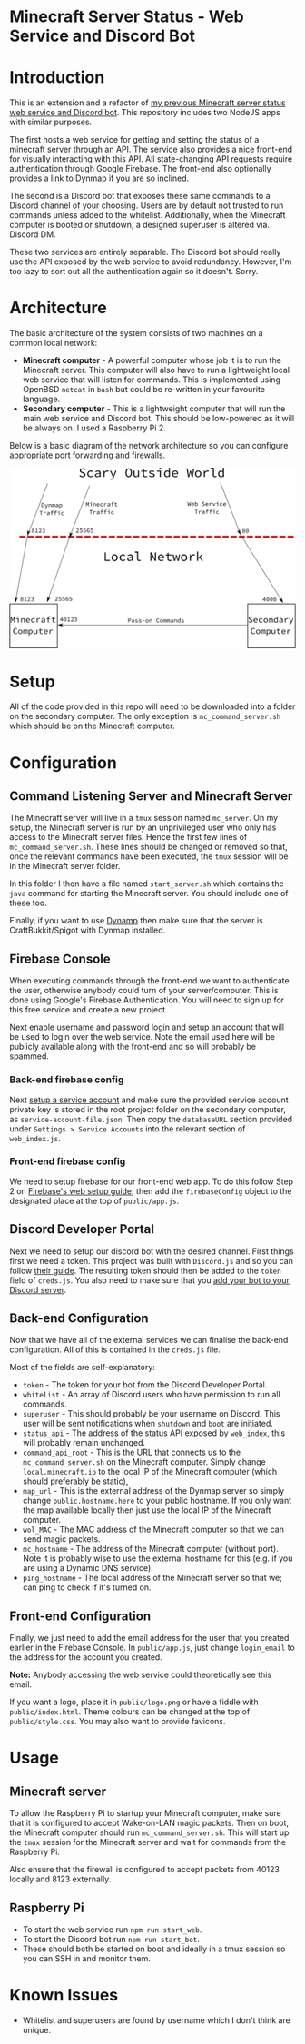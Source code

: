 # Minecraft Server Status - Web Service and Discord Bot

# Introduction

This is an extension and a refactor of [my previous Minecraft server status web service and Discord bot](https://github.com/tomchaplin/mc_server_status_bot).
This repository includes two NodeJS apps with similar purposes.

The first hosts a web service for getting and setting the status of a minecraft server through an API.
The service also provides a nice front-end for visually interacting with this API.
All state-changing API requests require authentication through Google Firebase.
The front-end also optionally provides a link to Dynmap if you are so inclined.

The second is a Discord bot that exposes these same commands to a Discord channel of your choosing.
Users are by default not trusted to run commands unless added to the whitelist.
Additionally, when the Minecraft computer is booted or shutdown, a designed superuser is altered via. Discord DM.

These two services are entirely separable.
The Discord bot should really use the API exposed by the web service to avoid redundancy.
However, I'm too lazy to sort out all the authentication again so it doesn't.
Sorry.

# Architecture

The basic architecture of the system consists of two machines on a common local network:

* **Minecraft computer** - A powerful computer whose job it is to run the Minecraft server.
This computer will also have to run a lightweight local web service that will listen for commands.
This is implemented using OpenBSD `netcat` in `bash` but could be re-written in your favourite language.
* **Secondary computer** - This is a lightweight computer that will run the main web service and Discord bot.
This should be low-powered as it will be always on.
I used a Raspberry Pi 2.

Below is a basic diagram of the network architecture so you can configure appropriate port forwarding and firewalls.

![](architecture.png)

# Setup

All of the code provided in this repo will need to be downloaded into a folder on the secondary computer.
The only exception is `mc_command_server.sh` which should be on the Minecraft computer.

# Configuration

## Command Listening Server and Minecraft Server

The Minecraft server will live in a `tmux` session named `mc_server`. 
On my setup, the Minecraft server is run by an unprivileged user who only has access to the Minecraft server files.
Hence the first few lines of `mc_command_server.sh`.
These lines should be changed or removed so that, once the relevant commands have been executed, the `tmux` session will be in the Minecraft server folder.

In this folder I then have a file named `start_server.sh` which contains the `java` command for starting the Minecraft server.
You should include one of these too.

Finally, if you want to use [Dynamp](https://dev.bukkit.org/projects/dynmap) then make sure that the server is CraftBukkit/Spigot with Dynmap installed.

## Firebase Console

When executing commands through the front-end we want to authenticate the user, otherwise anybody could turn of your server/computer.
This is done using Google's Firebase Authentication.
You will need to sign up for this free service and create a new project.

Next enable username and password login and setup an account that will be used to login over the web service.
Note the email used here will be publicly available along with the front-end and so will probably be spammed.

### Back-end firebase config

Next [setup a service account](https://console.firebase.google.com/project/_/settings/serviceaccounts/adminsdk) and make sure the provided service account private key is stored in the root project folder on the secondary computer, as `service-account-file.json`.
Then copy the `databaseURL` section provided under `Settings > Service Accounts` into the relevant section of `web_index.js`.

### Front-end firebase config

We need to setup firebase for our front-end web app.
To do this follow Step 2 on [Firebase's web setup guide](https://firebase.google.com/docs/web/setup); then add the `firebaseConfig` object to the designated place at the top of `public/app.js`.

## Discord Developer Portal

Next we need to setup our discord bot with the desired channel.
First things first we need a token.
This project was built with `Discord.js` and so you can follow [their guide](https://discordjs.guide/preparations/setting-up-a-bot-application.html#creating-your-bot).
The resulting token should then be added to the `token` field of `creds.js`.
You also need to make sure that you [add your bot to your Discord server](https://discordjs.guide/preparations/adding-your-bot-to-servers.html#bot-invite-links).

## Back-end Configuration

Now that we have all of the external services we can finalise the back-end configuration.
All of this is contained in the `creds.js` file.

Most of the fields are self-explanatory:

* `token` - The token for your bot from the Discord Developer Portal.
* `whitelist` - An array of Discord users who have permission to run all commands.
* `superuser` - This should probably be your username on Discord.
This user will be sent notifications when `shutdown` and `boot` are initiated.
* `status_api` - The address of the status API exposed by `web_index`, this will probably remain unchanged.
* `command_api_root` - This is the URL that connects us to the `mc_command_server.sh` on the Minecraft computer.
Simply change `local.minecraft.ip` to the local IP of the Minecraft computer (which should preferably be static),
* `map_url` - This is the external address of the Dynmap server so simply change `public.hostname.here` to your public hostname.
If you only want the map available locally then just use the local IP of the Minecraft computer.
* `wol_MAC` - The MAC address of the Minecraft computer so that we can send magic packets.
* `mc_hostname` - The address of the Minecraft computer (without port).
Note it is probably wise to use the external hostname for this (e.g. if you are using a Dynamic DNS service).
* `ping_hostname` - The local address of the Minecraft server so that we; can ping to check if it's turned on.

## Front-end Configuration


Finally, we just need to add the email address for the user that you created earlier in the Firebase Console.
In `public/app.js`, just change `login_email` to the address for the account you created.

**Note:** Anybody accessing the web service could theoretically see this email.

If you want a logo, place it in `public/logo.png` or have a fiddle with `public/index.html`.
Theme colours can be changed at the top of `public/style.css`.
You may also want to provide favicons.

# Usage

## Minecraft server

To allow the Raspberry Pi to startup your Minecraft computer, make sure that it is configured to accept Wake-on-LAN magic packets.
Then on boot, the Minecraft computer should run `mc_command_server.sh`.
This will start up the `tmux` session for the Minecraft server and wait for commands from the Raspberry Pi.

Also ensure that the firewall is configured to accept packets from 40123 locally and 8123 externally.

## Raspberry Pi

* To start the web service run `npm run start_web`.
* To start the Discord bot run `npm run start_bot`.
* These should both be started on boot and ideally in a tmux session so you can SSH in and monitor them.

# Known Issues

* Whitelist and superusers are found by username which I don't think are unique.
